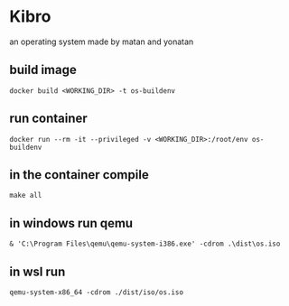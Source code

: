 
# Kibro

an operating system made by matan and yonatan

## build image

`docker build <WORKING_DIR> -t os-buildenv`

## run container

`docker run --rm -it --privileged -v <WORKING_DIR>:/root/env os-buildenv`

## in the container compile

`make all`

## in windows run qemu

`& 'C:\Program Files\qemu\qemu-system-i386.exe' -cdrom .\dist\os.iso`

## in wsl run

`qemu-system-x86_64 -cdrom ./dist/iso/os.iso`
